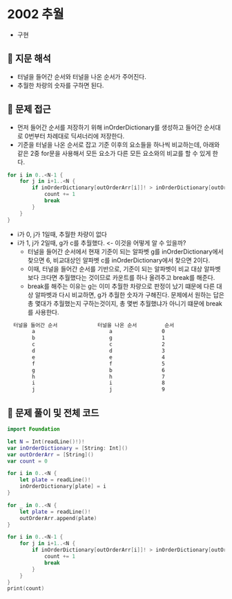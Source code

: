 # 2002 추월
- 구현

## 🍎 지문 해석
- 터널을 들어간 순서와 터널을 나온 순서가 주어진다.
- 추월한 차량의 숫자를 구하면 된다.

## 🍎 문제 접근
- 먼저 들어간 순서를 저장하기 위해 inOrderDictionary를 생성하고 들어간 순서대로 0번부터 차례대로 딕셔너리에 저장한다.
- 기준을 터널을 나온 순서로 잡고 기준 이후의 요소들을 하나씩 비교하는데, 아래와 같은 2중 for문을 사용해서 모든 요소가 다른 모든 요소와의 비교를 할 수 있게 한다.
```swift
for i in 0..<N-1 {
    for j in i+1..<N {
        if inOrderDictionary[outOrderArr[i]]! > inOrderDictionary[outOrderArr[j]]! {
            count += 1
            break
        }
    }
}
```
- i가 0, j가 1일때, 추월한 차량이 없다
- i가 1, j가 2일때, g가 c를 추월했다. <- 이것을 어떻게 알 수 있을까?
    - 터널을 들어간 순서에서 현재 기준이 되는 알파벳 g를 inOrderDictionary에서 찾으면 6, 비교대상인 알파벳 c를 inOrderDictionary에서 찾으면 2이다.
    - 이때, 터널을 들어간 순서를 기반으로, 기준이 되는 알파벳이 비교 대상 알파벳보다 크다면 추월했다는 것이므로 카운트를 하나 올려주고 break를 해준다.
    - break를 해주는 이유는 g는 이미 추월한 차량으로 판정이 났기 떄문에 다른 대상 알파벳과 다시 비교하면, g가 추월한 숫자가 구해진다. 문제에서 원하는 답은 총 몇대가 추월했는지 구하는것이지, 총 몇번 추월했냐가 아니기 떄문에 break를 사용한다.
```bash
  터널을 들어간 순서             터널을 나온 순서         순서
        a                        a                0
        b                        g                1
        c                        c                2
        d                        d                3
        e                        e                4
        f                        f                5
        g                        b                6
        h                        h                7
        i                        i                8
        j                        j                9
```

## 🍎 문제 풀이 및 전체 코드
```swift
import Foundation

let N = Int(readLine()!)!
var inOrderDictionary = [String: Int]()
var outOrderArr = [String]()
var count = 0

for i in 0..<N {
    let plate = readLine()!
    inOrderDictionary[plate] = i
}

for _ in 0..<N {
    let plate = readLine()!
    outOrderArr.append(plate)
}

for i in 0..<N-1 {
    for j in i+1..<N {
        if inOrderDictionary[outOrderArr[i]]! > inOrderDictionary[outOrderArr[j]]! {
            count += 1
            break
        }
    }
}
print(count)
```
